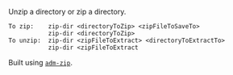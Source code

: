 Unzip a directory or zip a directory.


```
To zip:    zip-dir <directoryToZip> <zipFileToSaveTo>
           zip-dir <directoryToZip>
To unzip:  zip-dir <zipFileToExtract> <directoryToExtractTo>
           zip-dir <zipFileToExtract
```

Built using [`adm-zip`](https://github.com/cthackers/adm-zip).
